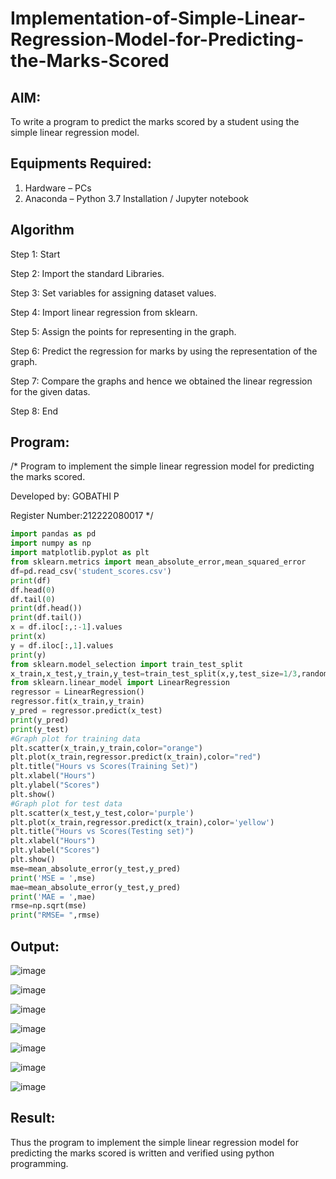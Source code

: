 # Implementation-of-Simple-Linear-Regression-Model-for-Predicting-the-Marks-Scored

## AIM:
To write a program to predict the marks scored by a student using the simple linear regression model.

## Equipments Required:
1. Hardware – PCs
2. Anaconda – Python 3.7 Installation / Jupyter notebook

## Algorithm

Step 1: Start

Step 2: Import the standard Libraries.

Step 3: Set variables for assigning dataset values.

Step 4: Import linear regression from sklearn.

Step 5: Assign the points for representing in the graph.

Step 6: Predict the regression for marks by using the representation of the graph.

Step 7: Compare the graphs and hence we obtained the linear regression for the given datas.

Step 8: End

## Program:

/* Program to implement the simple linear regression model for predicting the marks scored.

Developed by: GOBATHI P

Register Number:212222080017 */

```py
import pandas as pd
import numpy as np
import matplotlib.pyplot as plt
from sklearn.metrics import mean_absolute_error,mean_squared_error
df=pd.read_csv('student_scores.csv')
print(df)
df.head(0)
df.tail(0)
print(df.head())
print(df.tail())
x = df.iloc[:,:-1].values
print(x)
y = df.iloc[:,1].values
print(y)
from sklearn.model_selection import train_test_split
x_train,x_test,y_train,y_test=train_test_split(x,y,test_size=1/3,random_state=0)
from sklearn.linear_model import LinearRegression
regressor = LinearRegression()
regressor.fit(x_train,y_train)
y_pred = regressor.predict(x_test)
print(y_pred)
print(y_test)
#Graph plot for training data
plt.scatter(x_train,y_train,color="orange")
plt.plot(x_train,regressor.predict(x_train),color="red")
plt.title("Hours vs Scores(Training Set)")
plt.xlabel("Hours")
plt.ylabel("Scores")
plt.show()
#Graph plot for test data
plt.scatter(x_test,y_test,color='purple')
plt.plot(x_train,regressor.predict(x_train),color='yellow')
plt.title("Hours vs Scores(Testing set)")
plt.xlabel("Hours")
plt.ylabel("Scores")
plt.show()
mse=mean_absolute_error(y_test,y_pred)
print('MSE = ',mse)
mae=mean_absolute_error(y_test,y_pred)
print('MAE = ',mae)
rmse=np.sqrt(mse)
print("RMSE= ",rmse)

```

## Output:
![image](https://github.com/user-attachments/assets/716a535c-65cd-49bc-afb4-252751b4f9a2)

![image](https://github.com/user-attachments/assets/b076caa5-53e0-4612-b3d8-b4f66a9cfa3a)

![image](https://github.com/user-attachments/assets/89e5c020-935d-4f5e-ba77-55885d1315e6)

![image](https://github.com/user-attachments/assets/9865a9c1-f170-4efc-8dc9-bbff590bdaa5)

![image](https://github.com/user-attachments/assets/a336c03e-8105-4f3c-8b01-f5b05816b34f)

![image](https://github.com/user-attachments/assets/60d4e53a-a032-49f7-bbcd-1fc67cce3062)

![image](https://github.com/user-attachments/assets/12cdcb31-3a0c-401d-9dc1-eca3865f5c09)


## Result:
Thus the program to implement the simple linear regression model for predicting the marks scored is written and verified using python programming.
